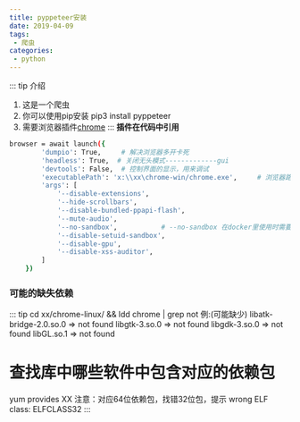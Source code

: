 ```yaml
---
title: pyppeteer安装
date: 2019-04-09
tags:
 - 爬虫
categories:
 - python
---
```


::: tip 介绍
1. 这是一个爬虫
2. 你可以使用pip安装 pip3 install pyppeteer
3. 需要浏览器插件[chrome](https://npm.taobao.org/mirrors/chromium-browser-snapshots/)
:::
**插件在代码中引用**
```bash
browser = await launch({
        'dumpio': True,     # 解决浏览器多开卡死
        'headless': True,  # 关闭无头模式-------------gui
        'devtools': False,  # 控制界面的显示，用来调试
        'executablePath': 'x:\\xx\chrome-win/chrome.exe',     # 浏览器路径
        'args': [
            '--disable-extensions',
            '--hide-scrollbars',
            '--disable-bundled-ppapi-flash',
            '--mute-audio',
            '--no-sandbox',           # --no-sandbox 在docker里使用时需要加入的参数,不然报错
            '--disable-setuid-sandbox',
            '--disable-gpu',
            '--disable-xss-auditor',
        ]
    })

```
### 可能的缺失依赖
::: tip
cd xx/chrome-linux/ && ldd chrome | grep not
例:(可能缺少)
libatk-bridge-2.0.so.0 => not found
libgtk-3.so.0 => not found
libgdk-3.so.0 => not found 
libGL.so.1 => not found


# 查找库中哪些软件中包含对应的依赖包
yum provides XX
注意：对应64位依赖包，找错32位包，提示
wrong ELF class: ELFCLASS32
:::

